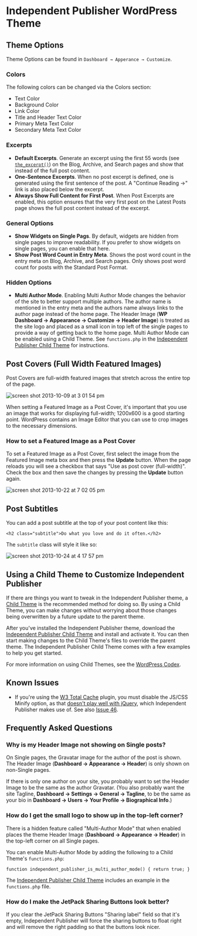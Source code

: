 Independent Publisher WordPress Theme
=====================

## Theme Options

Theme Options can be found in `Dashboard → Apperance → Customize`.

### Colors

The following colors can be changed via the Colors section:

- Text Color
- Background Color
- Link Color
- Title and Header Text Color
- Primary Meta Text Color
- Secondary Meta Text Color

### Excerpts

- **Default Excerpts**. Generate an excerpt using the first 55 words (see [`the_excerpt()`](http://codex.wordpress.org/Function_Reference/the_excerpt)) on the Blog, Archive, and Search pages and show that instead of the full post content. 
- **One-Sentence Excerpts**. When no post excerpt is defined, one is generated using the first sentence of the post. A "Continue Reading →" link is also placed below the excerpt.
- **Always Show Full Content for First Post**. When Post Excerpts are enabled, this option ensures that the very first post on the Latest Posts page shows the full post content instead of the excerpt.

### General Options

- **Show Widgets on Single Pags**. By default, widgets are hidden from single pages to improve readability. If you prefer to show widgets on single pages, you can enable that here.
- **Show Post Word Count in Entry Meta**. Shows the post word count in the entry meta on Blog, Archive, and Search pages. Only shows post word count for posts with the Standard Post Format.

### Hidden Options

- **Multi Author Mode**. Enabling Multi Author Mode changes the behavior of the site to better support multiple authors. The author name is mentioned in the entry meta and the authors name always links to the author page instead of the home page. The Header Image (**WP Dashboard → Appearance → Customize → Header Image**) is treated as the site logo and placed as a small icon in top left of the single pages to provide a way of getting back to the home page. Multi Author Mode can be enabled using a Child Theme. See `functions.php` in the [Independent Publisher Child Theme](https://github.com/raamdev/independent-publisher-child-theme) for instructions.

## Post Covers (Full Width Featured Images)

Post Covers are full-width featured images that stretch across the entire top of the page.

![screen shot 2013-10-09 at 3 01 54 pm](https://f.cloud.github.com/assets/53005/1300647/558b2740-3115-11e3-92cc-6e23dd750bcb.png)

When setting a Featured Image as a Post Cover, it's important that you use an image that works for displaying full-width; 1200x600 is a good starting point. WordPress contains an Image Editor that you can use to crop images to the necessary dimensions.

### How to set a Featured Image as a Post Cover

To set a Featured Image as a Post Cover, first select the image from the Featured Image meta box and then press the **Update** button. When the page reloads you will see a checkbox that says "Use as post cover (full-width)". Check the box and then save the changes by pressing the **Update** button again.

![screen shot 2013-10-22 at 7 02 05 pm](https://f.cloud.github.com/assets/53005/1386236/fe8bff74-3b6d-11e3-8320-22efd60f423e.png)

## Post Subtitles

You can add a post subtitle at the top of your post content like this:

```
<h2 class="subtitle">Do what you love and do it often.</h2>
```

The `subtitle` class will style it like so:

![screen shot 2013-10-24 at 4 17 57 pm](https://f.cloud.github.com/assets/53005/1416672/d3f96c40-3f61-11e3-88eb-47428b696af4.png)

## Using a Child Theme to Customize Independent Publisher

If there are things you want to tweak in the Independent Publisher theme, a [Child Theme](http://codex.wordpress.org/Child_Themes) is the recommended method for doing so. By using a Child Theme, you can make changes without worrying about those changes being overwritten by a future update to the parent theme.

After you've installed the Independent Publisher theme, download the [Independent Publisher Child Theme](https://github.com/raamdev/independent-publisher-child-theme/) and install and activate it. You can then start making changes to the Child Theme's files to override the parent theme. The Independent Publisher Child Theme comes with a few examples to help you get started.

For more information on using Child Themes, see the [WordPress Codex](http://codex.wordpress.org/Child_Themes).

## Known Issues

* If you're using the [W3 Total Cache](http://wordpress.org/plugins/w3-total-cache/) plugin, you must disable the JS/CSS Minify option, as that [doesn't play well with jQuery](http://wordpress.org/support/topic/plugin-w3-total-cache-jquery-conflicts-when-added-to-minify?replies=6), which Independent Publisher makes use of. See also [Issue 46](https://github.com/raamdev/independent-publisher/issues/46#issuecomment-31478382).

## Frequently Asked Questions

### Why is my Header Image not showing on Single posts?

On Single pages, the Gravatar image for the author of the post is shown. The Header Image (**Dashboard → Appearance → Header**) is only shown on non-Single pages.

If there is only one author on your site, you probably want to set the Header Image to be the same as the author Gravatar. (You also probably want the site Tagline, **Dashboard → Settings → General → Tagline**, to be the same as your bio in **Dashboard → Users → Your Profile → Biographical Info**.)

### How do I get the small logo to show up in the top-left corner?

There is a hidden feature called "Multi-Author Mode" that when enabled places the theme Header Image (**Dashboard → Appearance → Header**) in the top-left corner on all Single pages. 

You can enable Multi-Author Mode by adding the following to a Child Theme's `functions.php`:

```
function independent_publisher_is_multi_author_mode() { return true; }
```

The [Independent Publisher Child Theme](https://github.com/raamdev/independent-publisher-child-theme) includes an example in the `functions.php` file.

### How do I make the JetPack Sharing Buttons look better?

If you clear the JetPack Sharing Buttons "Sharing label" field so that it's empty, Independent Publisher will force the sharing buttons to float right and will remove the right padding so that the buttons look nicer.

